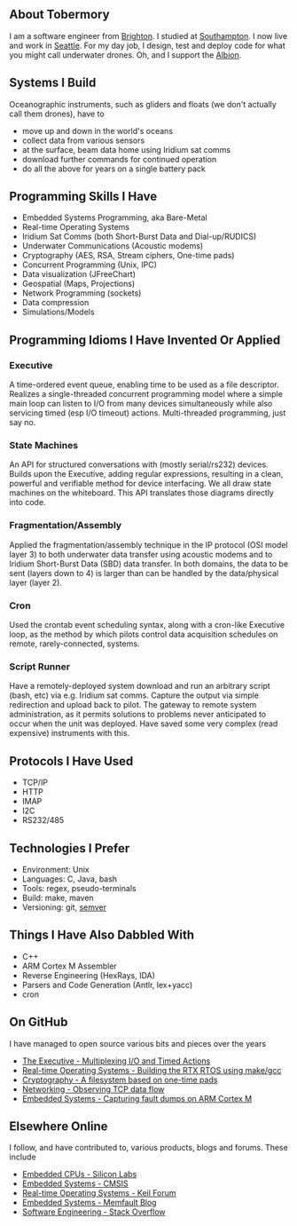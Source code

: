 

<!--
**tobermory/tobermory** is a ✨ _special_ ✨ repository because its `README.md` (this file) appears on your GitHub profile.

Here are some ideas to get you started:

- 🔭 I’m currently working on ...
- 🌱 I’m currently learning ...
- 👯 I’m looking to collaborate on ...
- 🤔 I’m looking for help with ...
- 💬 Ask me about ...
- 📫 How to reach me: ...
- 😄 Pronouns: ...
- ⚡ Fun fact: ...
-->

## About Tobermory

I am a software engineer from [Brighton](https://en.wikipedia.org/wiki/Brighton). I studied at [Southampton](https://www.southampton.ac.uk). I now live and work in [Seattle](https://www.seattletimes.com/). For my day job, I design, test and deploy code for what you might call underwater drones. Oh, and I support the [Albion](https://www.brightonandhovealbion.com/).

## Systems I Build

Oceanographic instruments, such as gliders and floats (we don't actually call them drones), have to
- move up and down in the world's oceans
- collect data from various sensors
- at the surface, beam data home using Iridium sat comms
- download further commands for continued operation
- do all the above for years on a single battery pack

## Programming Skills I Have

- Embedded Systems Programming, aka Bare-Metal
- Real-time Operating Systems
- Iridium Sat Comms (both Short-Burst Data and Dial-up/RUDICS)
- Underwater Communications (Acoustic modems)
- Cryptography (AES, RSA, Stream ciphers, One-time pads)
- Concurrent Programming (Unix, IPC)
- Data visualization (JFreeChart)
- Geospatial (Maps, Projections)
- Network Programming (sockets)
- Data compression 
- Simulations/Models

## Programming Idioms I Have Invented Or Applied

### Executive
A time-ordered event queue, enabling time to be used as a file descriptor. Realizes a single-threaded concurrent programming model where a simple main loop can listen to I/O from many devices simultaneously while also servicing timed (esp I/O timeout) actions. Multi-threaded programming, just say no.

### State Machines
An API for structured conversations with (mostly serial/rs232) devices. Builds upon the Executive, adding regular expressions, resulting in a clean, powerful and verifiable method for device interfacing. We all draw state machines on the whiteboard. This API translates those diagrams directly into code.

### Fragmentation/Assembly
Applied the fragmentation/assembly technique in the IP protocol (OSI model layer 3) to both underwater data transfer using acoustic modems and to Iridium Short-Burst Data (SBD) data transfer. In both domains, the data to be sent (layers down to 4) is larger than can be handled by the data/physical layer (layer 2). 

### Cron
Used the crontab event scheduling syntax, along with a cron-like Executive loop, as the method by which pilots control data acquisition schedules on remote, rarely-connected, systems. 

### Script Runner
Have a remotely-deployed system download and run an arbitrary script (bash, etc) via e.g. Iridium sat comms.  Capture the output via simple redirection and upload back to pilot.  The gateway to remote system administration, as it permits solutions to problems never anticipated to occur when the unit was deployed. Have saved some very complex (read expensive) instruments with this.

## Protocols I Have Used

- TCP/IP
- HTTP
- IMAP
- I2C
- RS232/485

## Technologies I Prefer
- Environment: Unix
- Languages: C, Java, bash
- Tools: regex, pseudo-terminals
- Build: make, maven
- Versioning: git, [semver](https://semver.org/)

## Things I Have Also Dabbled With
- C++
- ARM Cortex M Assembler
- Reverse Engineering (HexRays, IDA)
- Parsers and Code Generation (Antlr, lex+yacc)
- cron

## On GitHub
I have managed to open source various bits and pieces over the years
- [The Executive - Multiplexing I/O and Timed Actions](https://github.com/tobermory/executive-glib)
- [Real-time Operating Systems - Building the RTX RTOS using make/gcc](https://github.com/tobermory/RTX-make-gcc)
- [Cryptography - A filesystem based on one-time pads](https://github.com/UW-APL-EIS/vernamfs) 
- [Networking - Observing TCP data flow](https://github.com/UW-APL-EIS/tcptee)
- [Embedded Systems - Capturing fault dumps on ARM Cortex M](https://github.com/tobermory/faultHandling-cortex-m)

## Elsewhere Online
I follow, and have contributed to, various products, blogs and forums.  These include

- [Embedded CPUs - Silicon Labs](https://silabs.com/community/mcu/32-bit/forum)
- [Embedded Systems - CMSIS](https://github.com/ARM-software/CMSIS_5/issues)
- [Real-time Operating Systems - Keil Forum](https://www.keil.com/forum/)
- [Embedded Systems - Memfault Blog](https://interrupt.memfault.com/blog/)
- [Software Engineering - Stack Overflow](https://stackoverflow.com/)

